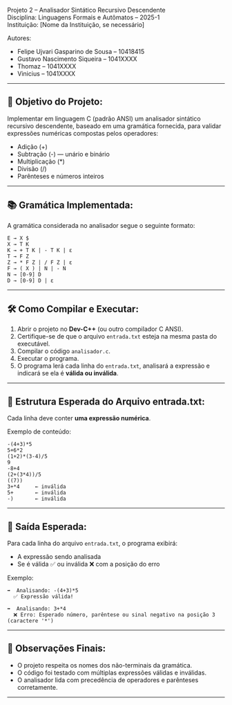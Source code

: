 Projeto 2 – Analisador Sintático Recursivo Descendente  
Disciplina: Linguagens Formais e Autômatos – 2025-1  
Instituição: [Nome da Instituição, se necessário]

Autores:
- Felipe Ujvari Gasparino de Sousa – 10418415
- Gustavo Nascimento Siqueira – 1041XXXX
- Thomaz – 1041XXXX
- Vinicius – 1041XXXX

------------------------------------------------------------
📌 Objetivo do Projeto:
------------------------------------------------------------
Implementar em linguagem C (padrão ANSI) um analisador sintático recursivo descendente, baseado em uma gramática fornecida, para validar expressões numéricas compostas pelos operadores:
- Adição (+)
- Subtração (-) — unário e binário
- Multiplicação (*)
- Divisão (/)
- Parênteses e números inteiros

------------------------------------------------------------
📚 Gramática Implementada:
------------------------------------------------------------
A gramática considerada no analisador segue o seguinte formato:

    E → X $
    X → T K
    K → + T K | - T K | ε
    T → F Z
    Z → * F Z | / F Z | ε
    F → ( X ) | N | - N
    N → [0-9] D
    D → [0-9] D | ε

------------------------------------------------------------
🛠️ Como Compilar e Executar:
------------------------------------------------------------

1. Abrir o projeto no **Dev-C++** (ou outro compilador C ANSI).
2. Certifique-se de que o arquivo `entrada.txt` esteja na mesma pasta do executável.
3. Compilar o código `analisador.c`.
4. Executar o programa.
5. O programa lerá cada linha do `entrada.txt`, analisará a expressão e indicará se ela é **válida ou inválida**.

------------------------------------------------------------
📂 Estrutura Esperada do Arquivo entrada.txt:
------------------------------------------------------------
Cada linha deve conter **uma expressão numérica**.

Exemplo de conteúdo:

    -(4+3)*5
    5+6*2
    (1+2)*(3-4)/5
    9
    -8+4
    (2+(3*4))/5
    ((7))
    3+*4     ← inválida
    5+       ← inválida
    -)       ← inválida

------------------------------------------------------------
🧪 Saída Esperada:
------------------------------------------------------------
Para cada linha do arquivo `entrada.txt`, o programa exibirá:

- A expressão sendo analisada
- Se é válida ✅ ou inválida ❌ com a posição do erro

Exemplo:

    ➡️  Analisando: -(4+3)*5
      ✅ Expressão válida!

    ➡️  Analisando: 3+*4
      ❌ Erro: Esperado número, parêntese ou sinal negativo na posição 3 (caractere '*')

------------------------------------------------------------
📌 Observações Finais:
------------------------------------------------------------
- O projeto respeita os nomes dos não-terminais da gramática.
- O código foi testado com múltiplas expressões válidas e inválidas.
- O analisador lida com precedência de operadores e parênteses corretamente.

------------------------------------------------------------

